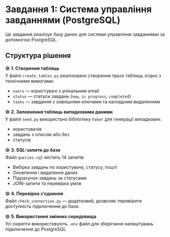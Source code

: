# Завдання 1: Система управління завданнями (PostgreSQL)

Це завдання реалізує базу даних для системи управління завданнями за допомогою PostgreSQL.

## Структура рішення

🟢 **1. Створення таблиць**  
У файлі `create_tables.py` реалізовано створення трьох таблиць згідно з технічними вимогами:
- `users` — користувачі з унікальним email
- `status` — статуси завдань (`new`, `in progress`, `completed`)
- `tasks` — завдання з зовнішніми ключами та каскадним видаленням

🟢 **2. Заповнення таблиць випадковими даними**  
У файлі `seed.py` використано бібліотеку `Faker` для генерації випадкових:
- користувачів
- завдань з описом або без
- статусів

🟢 **3. SQL-запити до бази**  
Файл `queries.sql` містить 14 запитів:
- Вибірка завдань по користувачу, статусу, пошті
- Оновлення і видалення даних
- Підрахунок завдань за статусами
- JOIN-запити та перевірка умов

🟢 **4. Перевірка з'єднання**  
Файл `check_connection.py` — додатковий, дозволяє перевірити доступність підключення до бази.

🟢 **5. Використання змінних середовища**  
Усі скрипти використовують `.env` файл для зберігання налаштувань підключення до PostgreSQL